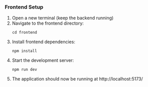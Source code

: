 ### Frontend Setup
1. Open a new terminal (keep the backend running)
2. Navigate to the frontend directory:
   ```
   cd frontend
   ```
3. Install frontend dependencies:
   ```
   npm install
   ```
4. Start the development server:
   ```
   npm run dev
   ```
5. The application should now be running at http://localhost:5173/